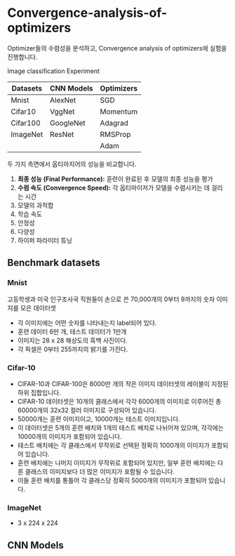 # Convergence-analysis-of-optimizers

Optimizer들의 수렴성을 분석하고, Convergence analysis of optimizers에 실험을 진행합니다.

Image classification Experiment

|Datasets|CNN Models|Optimizers|
|---|---|---|
|Mnist|AlexNet|SGD|
|Cifar10|VggNet|Momentum|
|Cifar100|GoogleNet|Adagrad|
|ImageNet|ResNet|RMSProp|
|||Adam|

두 가지 측면에서 옵티마지어의 성능을 비교합니다.

1. **최종 성능 (Final Performance):** 훈련이 완료된 후 모델의 최종 성능을 평가
2. **수렴 속도 (Convergence Speed):** 각 옵티마이저가 모델을 수렴시키는 데 걸리는 시간
3. 모델의 과적합
4. 학습 속도
5. 안정성
6. 다양성
7. 하이퍼 파라미터 튜닝

## Benchmark datasets

### Mnist

고등학생과 미국 인구조사국 직원들이 손으로 쓴 70,000개의 0부터 9까지의 숫자 이미지를 모은 데이터셋

- 각 이미지에는 어떤 숫자를 나타내는지 label되어 있다.
- 훈련 데이터 6만 개, 테스트 데이터가 1만개
- 이미지는 28 x 28 해상도의 흑백 사진이다.
- 각 픽셀은 0부터 255까지의 밝기를 가진다.

### Cifar-10

- CIFAR-10과 CIFAR-100은 8000만 개의 작은 이미지 데이터셋의 레이블이 지정된 하위 집합입니다.
- CIFAR-10 데이터셋은 10개의 클래스에서 각각 6000개의 이미지로 이루어진 총 60000개의 32x32 컬러 이미지로 구성되어 있습니다.
- 50000개는 훈련 이미지이고, 10000개는 테스트 이미지입니다.
- 이 데이터셋은 5개의 훈련 배치와 1개의 테스트 배치로 나뉘어져 있으며, 각각에는 10000개의 이미지가 포함되어 있습니다.
- 테스트 배치에는 각 클래스에서 무작위로 선택된 정확히 1000개의 이미지가 포함되어 있습니다.
- 훈련 배치에는 나머지 이미지가 무작위로 포함되어 있지만, 일부 훈련 배치에는 다른 클래스의 이미지보다 더 많은 이미지가 포함될 수 있습니다.
- 이들 훈련 배치를 통틀어 각 클래스당 정확히 5000개의 이미지가 포함되어 있습니다.

### ImageNet

- 3 x 224 x 224

## CNN Models
